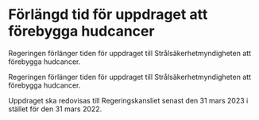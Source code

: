 # Förlängd tid för uppdraget att förebygga hudcancer

Regeringen förlänger tiden för uppdraget till Strålsäkerhetmyndigheten att förebygga hudcancer.

Regeringen förlänger tiden för uppdraget till Strålsäkerhetmyndigheten att förebygga hudcancer.

Uppdraget ska redovisas till Regeringskansliet senast den 31 mars 2023 i stället för den 31 mars 2022.
